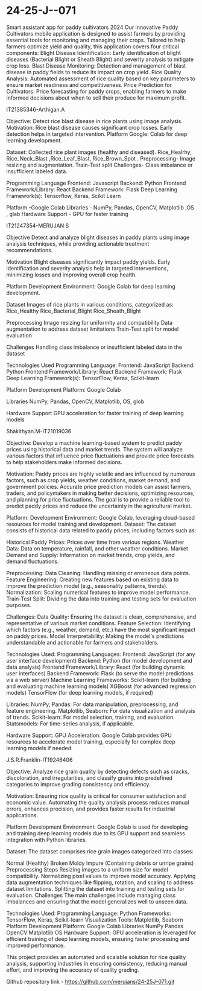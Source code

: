 # 24-25-J--071

Smart assistant app for paddy cultivators 2024 Our innovative Paddy Cultivators mobile application is designed to assist farmers by providing essential tools for monitoring and managing their crops. Tailored to help farmers optimize yield and quality, this application covers four critical components: Blight Disease Identification: Early identification of blight diseases (Bacterial Blight or Sheath Blight) and severity analysis to mitigate crop loss. Blast Disease Monitoring: Detection and management of blast disease in paddy fields to reduce its impact on crop yield. Rice Quality Analysis: Automated assessment of rice quality based on key parameters to ensure market readiness and competitiveness. Price Prediction for Cultivators: Price forecasting for paddy crops, enabling farmers to make informed decisions about when to sell their produce for maximum profit.

IT21385346-Arthigan.A

Objective: Detect rice blast disease in rice plants using image analysis.
Motivation: Rice blast disease causes significant crop losses. Early detection helps in targeted intervention.
Platform Google: Colab for deep learning development.

Dataset: Collected rice plant images (healthy and diseased). 
Rice_Healrhy, Rice_Neck_Blast ,Rice_Leaf_Blast, Rice_Brown_Spot .
Preprocessing- Image resizing and augmentation. Train-Test split Challenges- Class imbalance or insufficient labeled data.

Programming Language Frontend:
Javascript Backend: Python 
Frontend Framework/Library: React
Backend Framework: Flask Deep Learning
Framework(s): Tensorflow, Keras, Scikit Learn

Platform -Google Colab
Libraries - NumPy, Pandas, OpenCV, Matplotlib ,OS , glab 
Hardware Support - GPU for faster training

IT21247354-MERUJAN S

Objective
Detect and analyze blight diseases in paddy plants using image analysis techniques, while providing actionable treatment recommendations.

Motivation
Blight diseases significantly impact paddy yields. Early identification and severity analysis help in targeted interventions, minimizing losses and improving overall crop health.

Platform
Development Environment: Google Colab for deep learning development.

Dataset
Images of rice plants in various conditions, categorized as:
Rice_Healthy
Rice_Bacterial_Blight
Rice_Sheath_Blight

Preprocessing
Image resizing for uniformity and compatibility
Data augmentation to address dataset limitations
Train-Test split for model evaluation

Challenges
Handling class imbalance or insufficient labeled data in the dataset

Technologies Used
Programming Language:
Frontend: JavaScript
Backend: Python
Frontend Framework/Library: React
Backend Framework: Flask
Deep Learning Framework(s): TensorFlow, Keras, Scikit-learn

Platform
Development Platform: Google Colab

Libraries
NumPy, Pandas, OpenCV, Matplotlib, OS, glob

Hardware Support
GPU acceleration for faster training of deep learning models



Shakithyan.M-IT21019036

Objective:
Develop a machine learning-based system to predict paddy prices using historical data and market trends. The system will analyze various factors that influence price fluctuations and provide price forecasts to help stakeholders make informed decisions.

Motivation:
Paddy prices are highly volatile and are influenced by numerous factors, such as crop yields, weather conditions, market demand, and government policies. Accurate price prediction models can assist farmers, traders, and policymakers in making better decisions, optimizing resources, and planning for price fluctuations. The goal is to provide a reliable tool to predict paddy prices and reduce the uncertainty in the agricultural market.

Platform:
Development Environment: Google Colab, leveraging cloud-based resources for model training and development.
Dataset:
The dataset consists of historical data related to paddy prices, including factors such as:

Historical Paddy Prices: Prices over time from various regions.
Weather Data: Data on temperature, rainfall, and other weather conditions.
Market Demand and Supply: Information on market trends, crop yields, and demand fluctuations.


Preprocessing:
Data Cleaning: Handling missing or erroneous data points.
Feature Engineering: Creating new features based on existing data to improve the prediction model (e.g., seasonality patterns, trends).
Normalization: Scaling numerical features to improve model performance.
Train-Test Split: Dividing the data into training and testing sets for evaluation purposes.


Challenges:
Data Quality: Ensuring the dataset is clean, comprehensive, and representative of various market conditions.
Feature Selection: Identifying which factors (e.g., weather, demand, etc.) have the most significant impact on paddy prices.
Model Interpretability: Making the model's predictions understandable and actionable for farmers and stakeholders.


Technologies Used:
Programming Languages:
Frontend: JavaScript (for any user interface development)
Backend: Python (for model development and data analysis)
Frontend Framework/Library: React (for building dynamic user interfaces)
Backend Framework: Flask (to serve the model predictions via a web server)
Machine Learning Frameworks:
Scikit-learn (for building and evaluating machine learning models)
XGBoost (for advanced regression models)
TensorFlow (for deep learning models, if required)


Libraries:
NumPy, Pandas: For data manipulation, preprocessing, and feature engineering.
Matplotlib, Seaborn: For data visualization and analysis of trends.
Scikit-learn: For model selection, training, and evaluation.
Statsmodels: For time-series analysis, if applicable.


Hardware Support:
GPU Acceleration: Google Colab provides GPU resources to accelerate model training, especially for complex deep learning models if needed.

J.S.R.Franklin-IT19246406

Objective:
Analyze rice grain quality by detecting defects such as cracks, discoloration, and irregularities, and classify grains into predefined categories to improve grading consistency and efficiency.

Motivation:
Ensuring rice quality is critical for consumer satisfaction and economic value. Automating the quality analysis process reduces manual errors, enhances precision, and provides faster results for industrial applications.

Platform Development Environment:
Google Colab is used for developing and training deep learning models due to its GPU support and seamless integration with Python libraries.

Dataset:
The dataset comprises rice grain images categorized into classes:

Normal (Healthy)
Broken
Moldy
Impure (Containing debris or unripe grains)
Preprocessing Steps
Resizing images to a uniform size for model compatibility.
Normalizing pixel values to improve model accuracy.
Applying data augmentation techniques like flipping, rotation, and scaling to address dataset limitations.
Splitting the dataset into training and testing sets for evaluation.
Challenges
The main challenges include managing class imbalances and ensuring that the model generalizes well to unseen data.

Technologies Used:
Programming Language: Python
Frameworks: TensorFlow, Keras, Scikit-learn
Visualization Tools: Matplotlib, Seaborn
Platform
Development Platform: Google Colab
Libraries
NumPy
Pandas
OpenCV
Matplotlib
OS
Hardware Support:
GPU acceleration is leveraged for efficient training of deep learning models, ensuring faster processing and improved performance.

This project provides an automated and scalable solution for rice quality analysis, supporting industries in ensuring consistency, reducing manual effort, and improving the accuracy of quality grading.


Github repository link - https://github.com/merujans/24-25J-071.git
